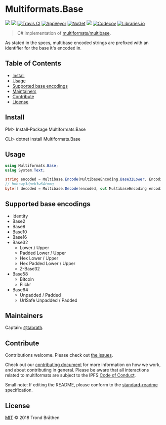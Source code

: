 # Multiformats.Base

[![](https://img.shields.io/badge/project-multiformats-blue.svg?style=flat-square)](https://github.com/multiformats/multiformats)
[![](https://img.shields.io/badge/freenode-%23ipfs-blue.svg?style=flat-square)](https://webchat.freenode.net/?channels=%23ipfs)
[![Travis CI](https://img.shields.io/travis/multiformats/cs-multibase.svg?style=flat-square&branch=master)](https://travis-ci.org/multiformats/cs-multibase)
[![AppVeyor](https://img.shields.io/appveyor/ci/tabrath/cs-multihash/master.svg?style=flat-square)](https://ci.appveyor.com/project/tabrath/cs-multibase)
[![NuGet](https://buildstats.info/nuget/Multiformats.Base)](https://www.nuget.org/packages/Multiformats.Base/)
[![](https://img.shields.io/badge/readme%20style-standard-brightgreen.svg?style=flat-square)](https://github.com/RichardLitt/standard-readme)
[![Codecov](https://img.shields.io/codecov/c/github/multiformats/cs-multibase/master.svg?style=flat-square)](https://codecov.io/gh/multiformats/cs-multibase)
[![Libraries.io](https://img.shields.io/librariesio/github/multiformats/cs-multibase.svg?style=flat-square)](https://libraries.io/github/multiformats/cs-multibase)

> C# implementation of [multiformats/multibase](https://github.com/multiformats/multibase).

As stated in the specs, multibase encoded strings are prefixed with an identifier for the base it's encoded in.

## Table of Contents

- [Install](#install)
- [Usage](#usage)
- [Supported base encodings](#supported-base-encodings)
- [Maintainers](#maintainers)
- [Contribute](#contribute)
- [License](#license)

## Install

  PM> Install-Package Multiformats.Base

  CLI> dotnet install Multiformats.Base

## Usage
``` csharp
using Multiformats.Base;
using System.Text;

string encoded = Multibase.Encode(MultibaseEncoding.Base32Lower, Encoding.UTF8.GetBytes("hello world"));
// bnbswy3dpeb3w64tmmq
byte[] decoded = Multibase.Decode(encoded, out MultibaseEncoding encoding);
```

## Supported base encodings

* Identity
* Base2
* Base8
* Base10
* Base16
* Base32
  * Lower / Upper
  * Padded Lower / Upper
  * Hex Lower / Upper
  * Hex Padded Lower / Upper
  * Z-Base32
* Base58
  * Bitcoin
  * Flickr
* Base64
  * Unpadded / Padded
  * UrlSafe Unpadded / Padded

## Maintainers

Captain: [@tabrath](https://github.com/tabrath).

## Contribute

Contributions welcome. Please check out [the issues](https://github.com/multiformats/cs-multibase/issues).

Check out our [contributing document](https://github.com/multiformats/multiformats/blob/master/contributing.md) for more information on how we work, and about contributing in general. Please be aware that all interactions related to multiformats are subject to the IPFS [Code of Conduct](https://github.com/ipfs/community/blob/master/code-of-conduct.md).

Small note: If editing the README, please conform to the [standard-readme](https://github.com/RichardLitt/standard-readme) specification.

## License

[MIT](LICENSE) © 2018 Trond Bråthen
